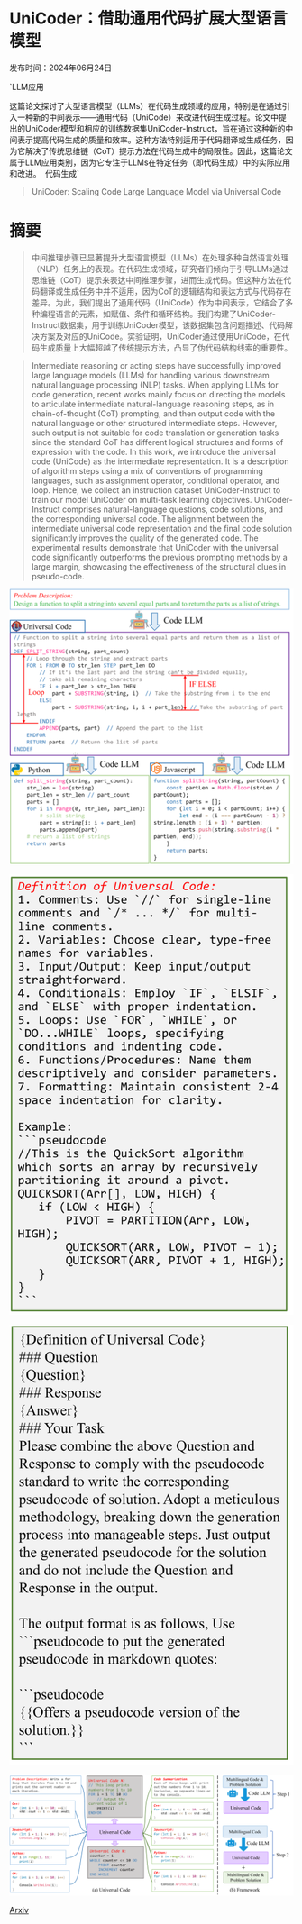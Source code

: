 # UniCoder：借助通用代码扩展大型语言模型

发布时间：2024年06月24日

`LLM应用

这篇论文探讨了大型语言模型（LLMs）在代码生成领域的应用，特别是在通过引入一种新的中间表示——通用代码（UniCode）来改进代码生成过程。论文中提出的UniCoder模型和相应的训练数据集UniCoder-Instruct，旨在通过这种新的中间表示提高代码生成的质量和效率。这种方法特别适用于代码翻译或生成任务，因为它解决了传统思维链（CoT）提示方法在代码生成中的局限性。因此，这篇论文属于LLM应用类别，因为它专注于LLMs在特定任务（即代码生成）中的实际应用和改进。` `代码生成`

> UniCoder: Scaling Code Large Language Model via Universal Code

# 摘要

> 中间推理步骤已显著提升大型语言模型（LLMs）在处理多种自然语言处理（NLP）任务上的表现。在代码生成领域，研究者们倾向于引导LLMs通过思维链（CoT）提示来表达中间推理步骤，进而生成代码。但这种方法在代码翻译或生成任务中并不适用，因为CoT的逻辑结构和表达方式与代码存在差异。为此，我们提出了通用代码（UniCode）作为中间表示，它结合了多种编程语言的元素，如赋值、条件和循环结构。我们构建了UniCoder-Instruct数据集，用于训练UniCoder模型，该数据集包含问题描述、代码解决方案及对应的UniCode。实验证明，UniCoder通过使用UniCode，在代码生成质量上大幅超越了传统提示方法，凸显了伪代码结构线索的重要性。

> Intermediate reasoning or acting steps have successfully improved large language models (LLMs) for handling various downstream natural language processing (NLP) tasks. When applying LLMs for code generation, recent works mainly focus on directing the models to articulate intermediate natural-language reasoning steps, as in chain-of-thought (CoT) prompting, and then output code with the natural language or other structured intermediate steps. However, such output is not suitable for code translation or generation tasks since the standard CoT has different logical structures and forms of expression with the code. In this work, we introduce the universal code (UniCode) as the intermediate representation. It is a description of algorithm steps using a mix of conventions of programming languages, such as assignment operator, conditional operator, and loop. Hence, we collect an instruction dataset UniCoder-Instruct to train our model UniCoder on multi-task learning objectives. UniCoder-Instruct comprises natural-language questions, code solutions, and the corresponding universal code. The alignment between the intermediate universal code representation and the final code solution significantly improves the quality of the generated code. The experimental results demonstrate that UniCoder with the universal code significantly outperforms the previous prompting methods by a large margin, showcasing the effectiveness of the structural clues in pseudo-code.

![UniCoder：借助通用代码扩展大型语言模型](../../../paper_images/2406.16441/x1.png)

![UniCoder：借助通用代码扩展大型语言模型](../../../paper_images/2406.16441/x2.png)

![UniCoder：借助通用代码扩展大型语言模型](../../../paper_images/2406.16441/x3.png)

![UniCoder：借助通用代码扩展大型语言模型](../../../paper_images/2406.16441/x4.png)

[Arxiv](https://arxiv.org/abs/2406.16441)